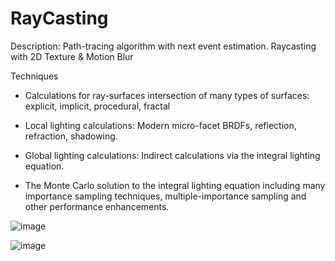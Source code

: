 # RayCasting

Description: Path-tracing algorithm with next event estimation. Raycasting with 2D Texture & Motion Blur

Techniques
- Calculations for ray-surfaces intersection of many types of surfaces: explicit, implicit,
procedural, fractal

- Local lighting calculations: Modern micro-facet BRDFs, reflection, refraction, shadowing.

- Global lighting calculations: Indirect calculations via the integral lighting equation.

- The Monte Carlo solution to the integral lighting equation including many importance sampling
techniques, multiple-importance sampling and other performance enhancements.


![image](https://github.com/Hyosang-Jeong/RayCasting/assets/70678504/c1e69304-dec6-4a0c-b748-9a064a03cfc6)


![image](https://github.com/Hyosang-Jeong/RayCasting/assets/70678504/fa194ed0-8d6f-4e03-9485-fe23cc715349)
